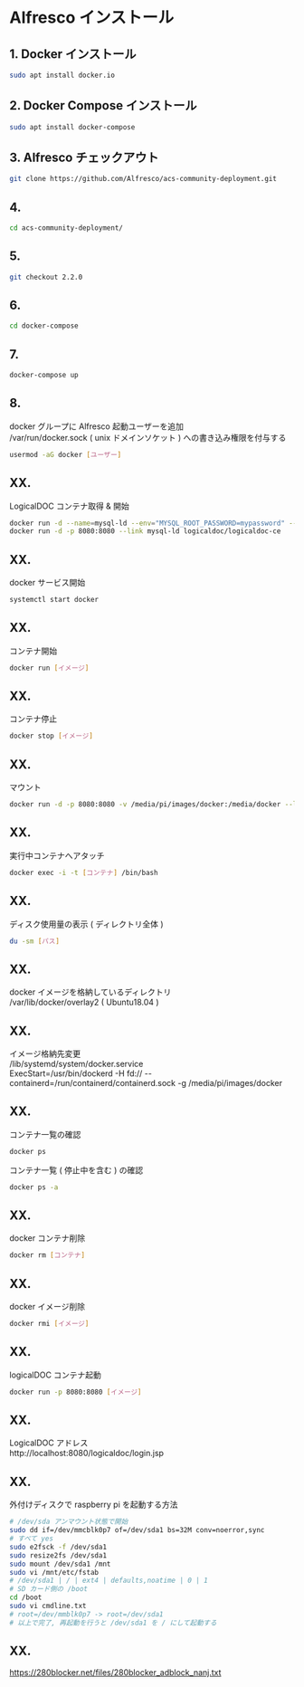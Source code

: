 # Alfresco インストール  
  
## 1. Docker インストール  
```bash  
sudo apt install docker.io  
```  
  
## 2. Docker Compose インストール  
```bash  
sudo apt install docker-compose  
```  
  
## 3. Alfresco チェックアウト  
```bash  
git clone https://github.com/Alfresco/acs-community-deployment.git  
```  
  
## 4.  
```bash  
cd acs-community-deployment/  
```  
  
## 5.  
```bash  
git checkout 2.2.0  
```  
  
## 6.  
```bash  
cd docker-compose  
```  
  
## 7.  
```bash  
docker-compose up  
```  
  
## 8.  
docker グループに Alfresco 起動ユーザーを追加  
/var/run/docker.sock ( unix ドメインソケット ) への書き込み権限を付与する  
```bash  
usermod -aG docker [ユーザー]  
```  
  
  
## XX.  
LogicalDOC コンテナ取得 & 開始  
```bash  
docker run -d --name=mysql-ld --env="MYSQL_ROOT_PASSWORD=mypassword" --env="MYSQL_DATABASE=logicaldoc" --env="MYSQL_USER=ldoc" --env="MYSQL_PASSWORD=changeme" mysql:8.0  
docker run -d -p 8080:8080 --link mysql-ld logicaldoc/logicaldoc-ce  
```  
  
## XX.  
docker サービス開始  
```bash  
systemctl start docker  
```  
  
## XX.  
コンテナ開始  
```bash  
docker run [イメージ]  
```  
  
## XX.  
コンテナ停止  
```bash  
docker stop [イメージ]  
```  
  
## XX.  
マウント  
```bash  
docker run -d -p 8080:8080 -v /media/pi/images/docker:/media/docker --link mysql-ld logicaldoc/logicaldoc-ce  
```  
  
## XX.  
実行中コンテナへアタッチ  
```bash  
docker exec -i -t [コンテナ] /bin/bash  
```  
  
## XX.  
ディスク使用量の表示 ( ディレクトリ全体 )  
```bash  
du -sm [パス]  
```  
  
## XX.  
docker イメージを格納しているディレクトリ  
/var/lib/docker/overlay2 ( Ubuntu18.04 )  
  
## XX.  
イメージ格納先変更  
/lib/systemd/system/docker.service  
ExecStart=/usr/bin/dockerd -H fd:// --containerd=/run/containerd/containerd.sock -g /media/pi/images/docker  
  
## XX.  
コンテナ一覧の確認  
```bash  
docker ps  
```  
コンテナ一覧 ( 停止中を含む ) の確認  
```bash  
docker ps -a  
```  
  
## XX.  
docker コンテナ削除  
```bash  
docker rm [コンテナ]  
```  
  
## XX.  
docker イメージ削除  
```bash  
docker rmi [イメージ]  
```  
  
## XX.  
logicalDOC コンテナ起動  
```bash  
docker run -p 8080:8080 [イメージ]  
```  
  
## XX.  
LogicalDOC アドレス  
http://localhost:8080/logicaldoc/login.jsp  
  
  
## XX.  
外付けディスクで raspberry pi を起動する方法  
```bash  
# /dev/sda アンマウント状態で開始  
sudo dd if=/dev/mmcblk0p7 of=/dev/sda1 bs=32M conv=noerror,sync  
# すべて yes  
sudo e2fsck -f /dev/sda1  
sudo resize2fs /dev/sda1  
sudo mount /dev/sda1 /mnt  
sudo vi /mnt/etc/fstab  
# /dev/sda1 | / | ext4 | defaults,noatime | 0 | 1  
# SD カード側の /boot  
cd /boot  
sudo vi cmdline.txt  
# root=/dev/mmblk0p7 -> root=/dev/sda1  
# 以上で完了, 再起動を行うと /dev/sda1 を / にして起動する  
```  
  
## XX.  
https://280blocker.net/files/280blocker_adblock_nanj.txt  
